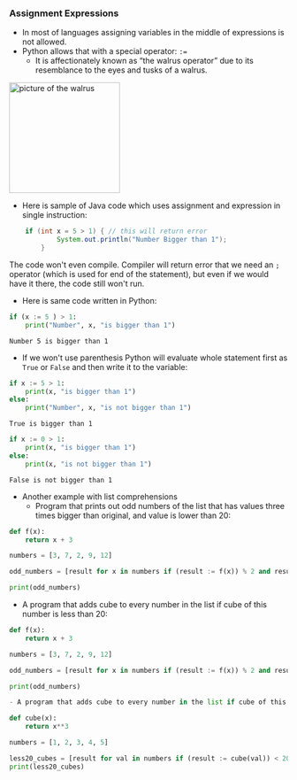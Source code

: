 ### Assignment Expressions
- In most of languages assigning variables in the middle of expressions is not allowed.
- Python allows that with a special operator: `:=`
    - It is affectionately known as “the walrus operator” due to its resemblance to the eyes and tusks of a walrus.

<img src="https://i.pinimg.com/originals/8e/15/9b/8e159b79fe49ea4c5f6e4c18c3d56930.jpg" alt="picture of the walrus" width="200"/>

- Here is sample of Java code which uses assignment and expression in single instruction:
```java
    if (int x = 5 > 1) { // this will return error
            System.out.println("Number Bigger than 1");
        }
```
The code won't even compile.
Compiler will return error that we need an `;` operator (which is used for end of the statement), but even if we would have it there, the code still won't run.

- Here is same code written in Python:





```python
if (x := 5 ) > 1:
    print("Number", x, "is bigger than 1")
```

    Number 5 is bigger than 1


- If we won't use parenthesis Python will evaluate whole statement first as `True` or `False` and then write it to the variable:



```python
if x := 5 > 1:
    print(x, "is bigger than 1")
else:
    print("Number", x, "is not bigger than 1")
```

    True is bigger than 1



```python
if x := 0 > 1:
    print(x, "is bigger than 1")
else:
    print(x, "is not bigger than 1")
```

    False is not bigger than 1


- Another example with list comprehensions 
    - Program that prints out odd numbers of the list that has values three times bigger than original, and value is lower than 20:


```python
def f(x):
    return x + 3

numbers = [3, 7, 2, 9, 12]

odd_numbers = [result for x in numbers if (result := f(x)) % 2 and result < 20]

print(odd_numbers)
```

- A program that adds cube to every number in the list if cube of this number is less than 20:



```python
def f(x):
    return x + 3

numbers = [3, 7, 2, 9, 12]

odd_numbers = [result for x in numbers if (result := f(x)) % 2 and result < 20]

print(odd_numbers)
```


```python
- A program that adds cube to every number in the list if cube of this number is less than 20:

```


```python
def cube(x):
    return x**3

numbers = [1, 2, 3, 4, 5]

less20_cubes = [result for val in numbers if (result := cube(val)) < 20]
print(less20_cubes)

```
